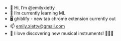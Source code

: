 - 👋 Hi, I’m @emilyxietty
- 🌱 I’m currently learning ML
- 🖥️ ghiblify - new tab chrome extension currently out
- 📫 emily.xietty@gmail.com
- 👀 I love discovering new musical instruments! 🎷🎹🎸 
